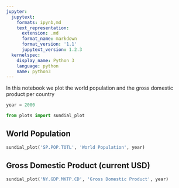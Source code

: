 ```yaml
---
jupyter:
  jupytext:
    formats: ipynb,md
    text_representation:
      extension: .md
      format_name: markdown
      format_version: '1.1'
      jupytext_version: 1.2.3
  kernelspec:
    display_name: Python 3
    language: python
    name: python3
---
```


In this notebook we plot the world population and the gross domestic product per country

```python tags=["parameters"]
year = 2000
```

```python
from plots import sundial_plot
```

## World Population

```python
sundial_plot('SP.POP.TOTL', 'World Population', year)
```

## Gross Domestic Product (current USD)

```python
sundial_plot('NY.GDP.MKTP.CD', 'Gross Domestic Product', year)
```
